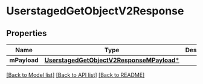 # UserstagedGetObjectV2Response

## Properties
Name | Type | Description | Notes
------------ | ------------- | ------------- | -------------
**mPayload** | [**UserstagedGetObjectV2ResponseMPayload***](UserstagedGetObjectV2ResponseMPayload.md) |  | 

[[Back to Model list]](../README.md#documentation-for-models) [[Back to API list]](../README.md#documentation-for-api-endpoints) [[Back to README]](../README.md)



